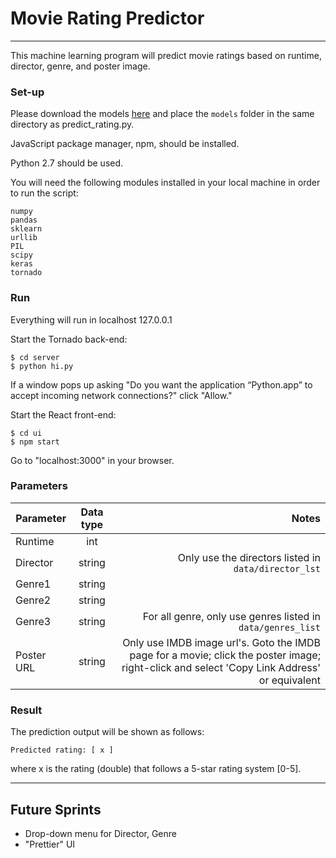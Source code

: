 # Movie Rating Predictor
<hr>
This machine learning program will predict movie ratings based on runtime, director, genre, and poster image.

### Set-up 
Please download the models [here](http://bit.ly/2BE1eZ4)
and place the `models` folder in the same directory as predict_rating.py. 

JavaScript package manager, npm, should be installed.

Python 2.7 should be used.

You will need the following modules installed in your local machine in order to run the script:
```
numpy
pandas
sklearn
urllib
PIL
scipy
keras
tornado
```

### Run
Everything will run in localhost 127.0.0.1

Start the Tornado back-end:
```
$ cd server
$ python hi.py
```
If a window pops up asking "Do you want the application “Python.app” to accept incoming network connections?" click "Allow."

Start the React front-end:
```
$ cd ui
$ npm start
```

Go to "localhost:3000" in your browser.

### Parameters

| Parameter        | Data type           | Notes  |
| --- |:------:| ----------------------------:|
| Runtime     | int |  |
| Director      | string      |   Only use the directors listed in `data/director_lst` |
| Genre1 | string      |     |
| Genre2 | string      |     |
| Genre3 | string      |  For all genre, only use genres listed in `data/genres_list`    |
| Poster URL | string      |  Only use IMDB image url's. Goto the IMDB page for a movie; click the poster image; right-click and select 'Copy Link Address' or equivalent   |



### Result
The prediction output will be shown as follows:
```
Predicted rating: [ x ] 
```
where x is the rating (double) that follows a 5-star rating system [0-5]. 

<hr>

## Future Sprints

* Drop-down menu for Director, Genre
* "Prettier" UI




